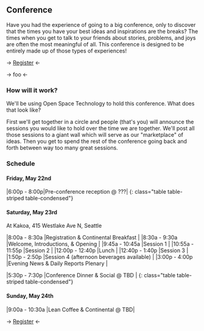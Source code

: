 Conference
----------

Have you had the experience of going to a big conference, only to discover that the times you have your best ideas and inspirations are the breaks? The times when you get to talk to your friends about stories, problems, and joys are often the most meaningful of all. This conference is designed to be entirely made up of those types of experiences!

-> <a href="http://montessoriopen2015.eventbrite.com" class="btn btn-lg btn-primary">Register</a> <-

-> foo <-

### How will it work?

We'll be using Open Space Technology to hold this conference. What does that look like?

First we'll get together in a circle and people (that's you) will announce the sessions you would like to hold over the time we are together. We'll post all those sessions to a giant wall which will serve as our "marketplace" of ideas. Then you get to spend the rest of the conference going back and forth between way too many great sessions.

### Schedule

#### Friday, May 22nd

|6:00p - 8:00p|Pre-conference reception @ ???|
{: class="table table-striped table-condensed"}

#### Saturday, May 23rd 
At Kakoa, 415 Westlake Ave N, Seattle

|8:00a - 8:30a   |Registration &amp; Continental Breakfast  |
|8:30a - 9:30a   |Welcome, Introductions, &amp; Opening     |
|9:45a - 10:45a |Session 1                                 |
|10:55a - 11:55p |Session 2                                 |
|12:00p - 12:40p  |Lunch                                     |
|12:40p - 1:40p   |Session 3                                 |
|1:50p - 2:50p   |Session 4 (afternoon beverages available) |
|3:00p - 4:00p   |Evening News &amp; Daily Reports Plenary  |

|5:30p - 7:30p   |Conference Dinner &amp; Social @ TBD            |
{: class="table table-striped table-condensed"}

#### Sunday, May 24th

|9:00a - 10:30a   |Lean Coffee &amp; Continental @ TBD|

-> <a href="http://montessoriopen2015.eventbrite.com" class="btn btn-lg btn-primary">Register</a> <-
